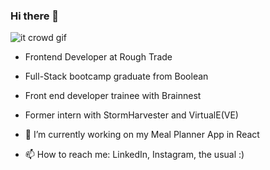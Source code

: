 ### Hi there 👋
![it crowd gif](https://user-images.githubusercontent.com/94011909/199105401-7a0597be-51ed-4bd5-834b-7c4d50b97a2d.gif)

- Frontend Developer at Rough Trade
- Full-Stack bootcamp graduate from Boolean
- Front end developer trainee with Brainnest
- Former intern with StormHarvester and VirtualE(VE)

- 🔭 I’m currently working on my Meal Planner App in React

- 📫 How to reach me: LinkedIn, Instagram, the usual :)
